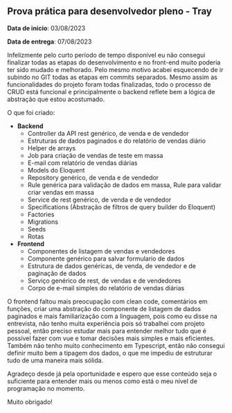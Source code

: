 ## Prova prática para desenvolvedor pleno - Tray 

**Data de início**: 03/08/2023

**Data de entrega**: 07/08/2023

Infelizmente pelo curto período de tempo disponível eu não consegui finalizar todas as etapas do desenvolvimento e no front-end muito poderia ter sido mudado e melhorado. Pelo mesmo motivo acabei esquecendo de ir subindo no GIT todas as etapas em commits separados. Mesmo assim as funcionalidades do projeto foram todas finalizadas, todo o processo de CRUD está funcional e principalmente o backend reflete bem a lógica de abstração que estou acostumado.

O que foi criado:
- **Backend**
    - Controller da API rest genérico, de venda e de vendedor
    - Estruturas de dados paginados e do relatório de vendas diário
    - Helper de arrays
    - Job para criação de vendas de teste em massa
    - E-mail com relatório de vendas diárias
    - Models do Eloquent
    - Repository genérico, de venda e de vendedor
    - Rule genérica para validação de dados em massa, Rule para validar criar vendas em massa
    - Service de rest genérico, de venda e de vendedor
    - Specifications (Abstração de filtros de query builder do Eloquent)
    - Factories
    - Migrations
    - Seeds
    - Rotas
- **Frontend**
    - Componentes de listagem de vendas e vendedores
    - Componente genérico para salvar formulario de dados
    - Estrutura de dados genéricas, de venda, de vendedor e de paginação de dados
    - Serviço genérico de rest, de vendas e de vendedores
    - Corpo de e-mail simples do relatório de vendas diárias
    
O frontend faltou mais preocupação com clean code, comentários em funções, criar uma abstração do componente de listagem de dados paginados e mais familiarização com a linguagem, pois como eu disse na entrevista, não tenho muita experiência pois só trabalhei com projeto pessoal, então preciso estudar mais para entender melhor tudo que é possível fazer com vue e tomar decisões mais simples e mais eficientes. Também não tenho muito conhecimento em Typescript, então não consegui definir muito bem a tipagem dos dados, o que me impediu de estruturar tudo de uma maneira mais sólida.  

Agradeço desde já pela oportunidade e espero que esse conteúdo seja o suficiente para entender mais ou menos como está o meu nível de programação no momento.

Muito obrigado!
